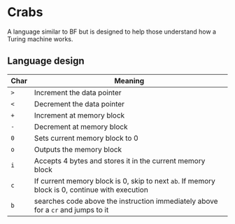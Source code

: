 # Crabs
A language similar to BF but is designed to help those understand how a Turing machine works.

## Language design
| Char | Meaning						|
|------|--------------------------------|
| `>`  | Increment the data pointer		|
| `<`  | Decrement the data pointer		|
| `+`  | Increment at memory block		|
| `-`  | Decrement at memory block		|
| `0`  | Sets current memory block to 0	|
| `o`  | Outputs the memory block 		|
| `i`  | Accepts 4 bytes and stores it in the current memory block|
| `c`  | If current memory block is 0, skip to next `ab`. If memory block is 0, continue with execution |
| `b`  | searches code above the instruction immediately above for a `cr` and jumps to it |